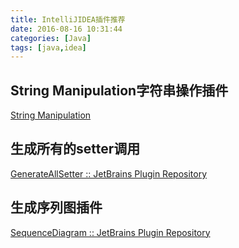 ```yaml
---
title: IntelliJIDEA插件推荐
date: 2016-08-16 10:31:44
categories: [Java]
tags: [java,idea]
---
```


<!-- more -->

## String Manipulation字符串操作插件

[String Manipulation](https://plugins.jetbrains.com/plugin/?id=2162)

## 生成所有的setter调用

[GenerateAllSetter :: JetBrains Plugin Repository](https://plugins.jetbrains.com/plugin/9360-generateallsetter)

## 生成序列图插件

[SequenceDiagram :: JetBrains Plugin Repository](https://plugins.jetbrains.com/plugin/8286-sequencediagram)